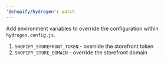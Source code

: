 ```yaml
---
'@shopify/hydrogen': patch
---
```


Add environment variables to override the configuration within `hydrogen.config.js`.

1. `SHOPIFY_STOREFRONT_TOKEN` - override the storefront token
2. `SHOPIFY_STORE_DOMAIN` - override the storefront domain

